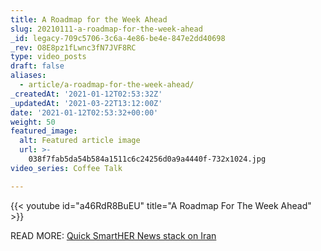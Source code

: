 ```yaml
---
title: A Roadmap for the Week Ahead
slug: 20210111-a-roadmap-for-the-week-ahead
_id: legacy-709c5706-3c6a-4e86-be4e-847e2dd40698
_rev: O8E8pz1fLwnc3fN7JVF8RC
type: video_posts
draft: false
aliases:
  - article/a-roadmap-for-the-week-ahead/
_createdAt: '2021-01-12T02:53:32Z'
_updatedAt: '2021-03-22T13:12:00Z'
date: '2021-01-12T02:53:32+00:00'
weight: 50
featured_image:
  alt: Featured article image
  url: >-
    038f7fab5da54b584a1511c6c24256d0a9a4440f-732x1024.jpg
video_series: Coffee Talk

---
```

{{< youtube id="a46RdR8BuEU" title="A Roadmap For The Week Ahead" >}}

READ MORE: [Quick SmartHER News stack on Iran](https://smarthernews.com/iran-january-2021/)